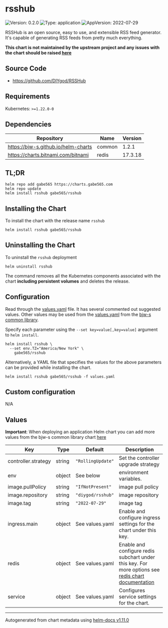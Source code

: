 # rsshub

![Version: 0.2.0](https://img.shields.io/badge/Version-0.2.0-informational?style=flat-square) ![Type: application](https://img.shields.io/badge/Type-application-informational?style=flat-square) ![AppVersion: 2022-07-29](https://img.shields.io/badge/AppVersion-2022--07--29-informational?style=flat-square)

RSSHub is an open source, easy to use, and extensible RSS feed generator. It's capable of generating RSS feeds from pretty much everything.

**This chart is not maintained by the upstream project and any issues with the chart should be raised [here](https://github.com/gabe565/charts/issues/new)**

## Source Code

* <https://github.com/DIYgod/RSSHub>

## Requirements

Kubernetes: `>=1.22.0-0`

## Dependencies

| Repository | Name | Version |
|------------|------|---------|
| https://bjw-s.github.io/helm-charts | common | 1.2.1 |
| https://charts.bitnami.com/bitnami | redis | 17.3.18 |

## TL;DR

```console
helm repo add gabe565 https://charts.gabe565.com
helm repo update
helm install rsshub gabe565/rsshub
```

## Installing the Chart

To install the chart with the release name `rsshub`

```console
helm install rsshub gabe565/rsshub
```

## Uninstalling the Chart

To uninstall the `rsshub` deployment

```console
helm uninstall rsshub
```

The command removes all the Kubernetes components associated with the chart **including persistent volumes** and deletes the release.

## Configuration

Read through the [values.yaml](./values.yaml) file. It has several commented out suggested values.
Other values may be used from the [values.yaml](https://github.com/bjw-s/helm-charts/tree/main/charts/library/common/values.yaml) from the [bjw-s common library](https://github.com/bjw-s/helm-charts/tree/main/charts/library/common).

Specify each parameter using the `--set key=value[,key=value]` argument to `helm install`.

```console
helm install rsshub \
  --set env.TZ="America/New York" \
    gabe565/rsshub
```

Alternatively, a YAML file that specifies the values for the above parameters can be provided while installing the chart.

```console
helm install rsshub gabe565/rsshub -f values.yaml
```

## Custom configuration

N/A

## Values

**Important**: When deploying an application Helm chart you can add more values from the bjw-s common library chart [here](https://github.com/bjw-s/helm-charts/tree/main/charts/library/common)

| Key | Type | Default | Description |
|-----|------|---------|-------------|
| controller.strategy | string | `"RollingUpdate"` | Set the controller upgrade strategy |
| env | object | See below | environment variables. |
| image.pullPolicy | string | `"IfNotPresent"` | image pull policy |
| image.repository | string | `"diygod/rsshub"` | image repository |
| image.tag | string | `"2022-07-29"` | image tag |
| ingress.main | object | See values.yaml | Enable and configure ingress settings for the chart under this key. |
| redis | object | See values.yaml | Enable and configure redis subchart under this key.    For more options see [redis chart documentation](https://github.com/bitnami/charts/tree/master/bitnami/redis) |
| service | object | See values.yaml | Configures service settings for the chart. |

----------------------------------------------
Autogenerated from chart metadata using [helm-docs v1.11.0](https://github.com/norwoodj/helm-docs/releases/v1.11.0)
